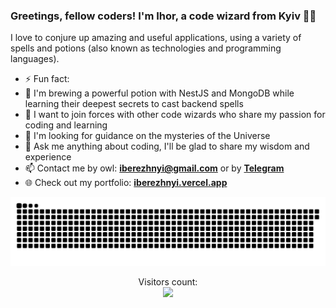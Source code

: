 ### Greetings, fellow coders! I'm Ihor, a code wizard from Kyiv 🧙‍♂️

I love to conjure up amazing and useful applications, using a variety of spells and potions (also known as technologies and programming languages).

- ⚡ Fun fact:
- 🌱 I'm brewing a powerful potion with NestJS and MongoDB while learning their deepest secrets to cast backend spells
- 👯 I want to join forces with other code wizards who share my passion for coding and learning
- 🤔 I'm looking for guidance on the mysteries of the Universe
- 💬 Ask me anything about coding, I'll be glad to share my wisdom and experience
- 📫 Contact me by owl: <strong><a href="mailto:iberezhnyi@gmail.com">iberezhnyi@gmail.com</a></strong> or by <strong><a href="https://t.me/iberezhnyi">Telegram</a></strong>
- 🌐 Check out my portfolio: <strong><a href="https://iberezhnyi.vercel.app" target="_blank">iberezhnyi.vercel.app</a></strong>

<p align="center">
<picture>
  <source media="(prefers-color-scheme: dark)" srcset="https://raw.githubusercontent.com/iberezhnyi/iberezhnyi/output/github-contribution-grid-snake-dark.svg">
  <source media="(prefers-color-scheme: light)" srcset="https://raw.githubusercontent.com/iberezhnyi/iberezhnyi/output/github-contribution-grid-snake.svg">
  <img alt="github contribution grid snake animation" width="700" src="https://raw.githubusercontent.com/iberezhnyi/iberezhnyi/output/github-contribution-grid-snake.svg">
</picture>
</p>

<p align="center"> 
  Visitors count:<br>
  <img src="https://profile-counter.glitch.me/iberezhnyi/count.svg" />
</p>
